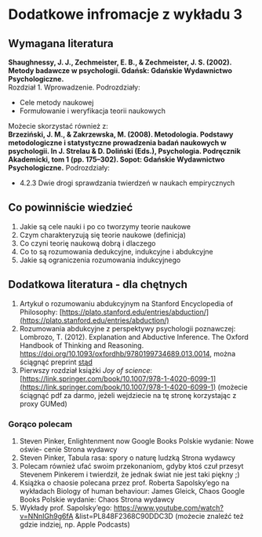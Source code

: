 # Dodatkowe infromacje z wykładu 3

## Wymagana literatura

**Shaughnessy, J. J., Zechmeister, E. B., & Zechmeister, J. S. (2002). Metody badawcze w psychologii. Gdańsk: Gdańskie Wydawnictwo Psychologiczne.**  
Rozdział 1. Wprowadzenie. Podrozdziały:
- Cele metody naukowej
- Formułowanie i weryfikacja teorii naukowych

Możecie skorzystać również z:  
**Brzeziński, J. M., & Zakrzewska, M. (2008). Metodologia. Podstawy metodologiczne i statystyczne prowadzenia badań naukowych w psychologii. In J. Strelau & D. Doliński (Eds.), Psychologia. Podręcznik Akademicki, tom 1 (pp. 175–302). Sopot: Gdańskie Wydawnictwo Psychologiczne.**
Podrozdziały:
- 4.2.3 Dwie drogi sprawdzania twierdzeń w naukach empirycznych 

## Co powinniście wiedzieć

1. Jakie są cele nauki i po co tworzymy teorie naukowe
2. Czym charakteryzują się teorie naukowe (definicja)
3. Co czyni teorię naukową dobrą i dlaczego
4. Co to są rozumowania dedukcyjne, indukcyjne i abdukcyjne
5. Jakie są ograniczenia rozumowania indukcyjnego

## Dodatkowa literatura - dla chętnych

1. Artykuł o rozumowaniu abdukcyjnym na Stanford Encyclopedia of Philosophy: [https://plato.stanford.edu/entries/abduction/](https://plato.stanford.edu/entries/abduction/)
2. Rozumowania abdukcyjne z perspektywy psychologii poznawczej: Lombrozo, T. (2012). Explanation and Abductive Inference. The Oxford Handbook of Thinking and Reasoning. https://doi.org/10.1093/oxfordhb/9780199734689.013.0014, można ściągnąć preprint [stąd](https://cognition.princeton.edu/sites/default/files/cognition/files/explanation_abductive_inference.pdf)
3. Pierwszy rozdział książki *Joy of science*: [https://link.springer.com/book/10.1007/978-1-4020-6099-1](https://link.springer.com/book/10.1007/978-1-4020-6099-1) (możecie ściągnąć pdf za darmo, jeżeli wejdziecie na tę stronę korzystając z proxy GUMed)

### Gorąco polecam

1. Steven Pinker, Enlightenment now Google Books Polskie wydanie: Nowe oświe- cenie Strona wydawcy
2. Steven Pinker, Tabula rasa: spory o naturę ludzką Strona wydawcy
3. Polecam również ufać swoim przekonaniom, gdyby ktoś czuł przesyt Stevenem Pinkerem i twierdził, że jednak świat nie jest taki piękny ;) 
4. Książka o chaosie polecana przez prof. Roberta Sapolsky’ego na wykładach Biology of human behaviour: James Gleick, Chaos Google Books Polskie
    wydanie: Chaos Strona wydawcy
5. Wykłady prof. Sapolsky’ego: https://www.youtube.com/watch?v=NNnIGh9g6fA
&list=PL848F2368C90DDC3D (możecie znaleźć też gdzie indziej, np. Apple Podcasts)









